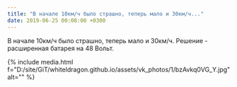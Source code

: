 ```yaml
---
title: "В начале 10км/ч было страшно, теперь мало и 30км/ч..."
date: 2019-06-25 00:08:00 +0300
---
```


В начале 10км/ч было страшно, теперь мало и 30км/ч. Решение - расширенная батарея на 48 Вольт.

{% include media.html f="D:/site/GiT/whiteldragon.github.io/assets/vk_photos/1/bzAvkq0VG_Y.jpg" alt="" %}
